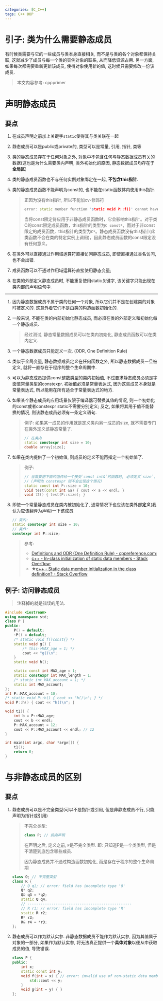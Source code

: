 ```yaml
---
categories: [C_C++]
tags: C++ OOP
---
```


# 引子: 类为什么需要静态成员

有时候类需要与它的一些成员与类本身直接相关, 而不是与类的各个对象都保持关联, 这就减少了成员与每一个类的实例对象的联系, 从而降低资源占用. 另一方面, 如果每次都需要重新更新该成员, 使得对象使用新的值, 这时候只需要修改一份该成员. 

>   本文内容参考: cppprimer

# 声明静态成员



## 要点

1.   在成员声明之前加上关键字`static`使得其与类关联在一起

2.   静态成员可以是public或private的, 类型可以是常量, 引用, 指针, 类等

3.   类的静态成员存在于任何对象之外, 对象中不包含任何与静态数据成员有关的数据(这也是为什么需要类内声明, 类外初始化的原因, 静态数据成员均存在于**全局区**)

4.   类的静态成员函数也不与任何实例对象绑定在一起, **不包含this指针**. 

5.   类的静态成员函数不能声明为const的, 也不能在static函数体内使用this指针. 

     >   正因为没有this指针, 所以不能加cv-修饰符
     >
     >   ```cpp
     >   error: static member function 'static void P::f()' cannot have cv-qualifier
     >   ```
     >
     >   当将const限定符应用于非静态成员函数时，它会影响this指针。对于类C的const限定成员函数，this指针的类型为`C const*`，而对于非const限定的成员函数，this指针的类型为`C*`。静态成员函数没有this指针(此类函数不会在类的特定实例上调用)，因此静态成员函数的const限定没有任何意义。

6.   在类外可以直接通过作用域运算符直接访问静态成员, 即使直接通过类名访问, 也不会出错. 

7.   成员函数可以不通过作用域运算符直接使用静态变量;

8.   在类的外部定义静态成员时, 不能重复使用static关键字, 该关键字只能出现在类内部的声明语句中. 

---

1.   因为静态数据成员不属于类的任何一个对象, 所以它们并不是在创建类的对象时被定义的. 这意外着它们不是由类的构造函数初始化的. 

2.   一般来说, 不能在类的内部初始化静态成员, 而必须在类的外部定义和初始化每一个静态成员. 

     >   经过测试, 静态常量数据成员可以在类内初始化, 静态成员函数可以在类内定义. 

3.   一个静态数据成员只能定义一次. (ODR, One Definition Rule)

4.   类似于全局变量, 静态数据成员定义在任何函数之外, 所以静态数据成员一旦被定义, 就将一直存在于程序的整个生命周期中. 

5.   可以为静态成员提供const整数类型的类内初始值, 不过要求静态成员必须是字面值常量类型的constexpr. 初始值必须是常量表达式, 因为这些成员本身就是常量表达式, 所以能用在所有适合于常量表达式的地方. 

6.   如果某个静态成员的应用场景仅限于编译器可替换其值的情况, 则一个初始化的const或者constexpr static不需要分别定义; 反之, 如果将其用于值不能替换的情况, 则该静态成员必须有一条定义语句. 

     >   例子: 如果某一成员的作用就是定义类内另一成员的size, 就不需要专门在类外定义该静态常量了. 
     >
     >   ```cpp
     >   // 在类内
     >   static constexpr int size = 10;
     >   double array[size];
     >   ```

7.   如果在类内提供了一个初始值, 则成员的定义不能再指定一个初始值了. 

     >   例子:
     >
     >   ```cpp
     >   // 当需要把下面的值传给一个接受`const int&`的函数时, 必须定义`size`, 否则会link错误, 找不到定义
     >   // (声明为 constexpr 则不会出现这个情况)
     >   static const int P::size = 10;
     >   void test(const int &a) { cout << a << endl; }
     >   void t2() { test(P::size); }
     >   ```

8.   即使一个常量静态成员在类内被初始化了, 通常情况下也应该在类外部**定义**(我认为应该翻译为声明)一下该成员. 
     ```cpp
     // 类内: 
     static constexpr int size = 10;
     // 类外:
     constexpr int P::size;
     ```

     >   参考:
     >
     >   -   [Definitions and ODR (One Definition Rule) - cppreference.com](https://en.cppreference.com/w/cpp/language/definition);
     >   -   [c++ - In-class initialization of static data members - Stack Overflow](https://stackoverflow.com/questions/16373831/in-class-initialization-of-static-data-members);
     >   -   $\bigstar$[c++ - Static data member initialization in the class definition? - Stack Overflow](https://stackoverflow.com/questions/55250168/static-data-member-initialization-in-the-class-definition)
     >
     
     

## 例子: 访问静态成员

> 注释掉的就是错误的用法.

```cpp
#include <iostream>
using namespace std;
class P {
public:
    P() = default;
    ~P() = default;
    /* static void f()const{} */
    static void g() {
        /* this->MAX_age = 1; */
        cout << "g()\n";
    }
    static void h();

    static const int MAX_age = 1;
    static constexpr int MAX_length = 1;
    /* static int MAX_account = 1; */
    static int MAX_account;
};
int P::MAX_account = 10;
/* static void P::h() { cout << "h()\n"; } */
void P::h() { cout << "h()\n"; }

void t1() {
    int b = P::MAX_age;
    cout << b << endl;
    P::MAX_account = 12;
    cout << P::MAX_account << endl; // 12
}

int main(int argc, char *argv[]) {
    t1();
    return 0;
}
```





# 与非静态成员的区别



## 要点

1.   静态成员可以是不完全类型(可以不是指针或引用, 但是非静态成员不行, 只能声明为指针或引用)

     >   不完全类型:
     >
     >   ```cpp
     >   class P; // 前向声明
     >   ```
     >
     >   在声明之后, 定义之前, `P`是不完全类型. 即: 只知道P是一个类类型, 但是不清楚到底包含哪些成员. 
     >
     >   因为静态成员并不通过构造函数初始化, 而是存在于程序的整个生命周期

     ```cpp
     class Q; // 不完整类型
     class R {
         // Q q1; // error: field has incomplete type 'Q'
         Q* q2;
         Q& q3 = *q2;
         static Q q4;
         // ------------------------------------------------
         // R r1; // error: field has incomplete type 'R'
         static R r2;
         R* r3;
         R& r4 = *r3;
     };
     ```

     

2.   静态成员可以作为默认实参. 非静态数据成员不能作为默认实参, 因为其值属于对象的一部分, 如果作为默认实参, 将无法真正提供一个**具体对象**以便从中获取成员的值, 导致错误. 

     ```cpp
     class P {
     public:
         int x;
         static const int y;
         void f(int = x) { // error: invalid use of non-static data member 'x'
             std::cout << y;
         } 
         void g(int = y) { }
     };
     
     ```

     
